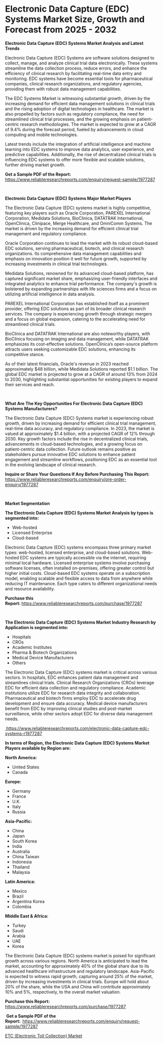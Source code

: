 <p><h1>Electronic Data Capture (EDC) Systems Market Size, Growth and Forecast from 2025 - 2032</h1></p><p><strong>Electronic Data Capture (EDC) Systems Market Analysis and Latest Trends</strong></p>
<p><p>Electronic Data Capture (EDC) Systems are software solutions designed to collect, manage, and analyze clinical trial data electronically. These systems streamline the data collection process, reduce errors, and enhance the efficiency of clinical research by facilitating real-time data entry and monitoring. EDC systems have become essential tools for pharmaceutical companies, clinical research organizations, and regulatory agencies, providing them with robust data management capabilities.</p><p>The EDC Systems Market is witnessing substantial growth, driven by the increasing demand for efficient data management solutions in clinical trials and the rising adoption of digital technologies in healthcare. The market is also propelled by factors such as regulatory compliance, the need for streamlined clinical trial processes, and the growing emphasis on patient-centric research methodologies. The market is expected to grow at a CAGR of 9.4% during the forecast period, fueled by advancements in cloud computing and mobile technologies.</p><p>Latest trends include the integration of artificial intelligence and machine learning into EDC systems to improve data analytics, user experience, and predictive capabilities. Additionally, the rise of decentralized clinical trials is influencing EDC systems to offer more flexible and scalable solutions, further driving market growth.</p></p>
<p><strong>Get a Sample PDF of the Report:&nbsp;</strong> <a href="https://www.reliableresearchreports.com/enquiry/request-sample/1977287?utm_campaign=2219&utm_medium=2&utm_source=Github&utm_content=ia&utm_term=11032025&utm_id=electronic-data-capture-edc-systems">https://www.reliableresearchreports.com/enquiry/request-sample/1977287</a></p>
<p>&nbsp;</p>
<p><strong>Electronic Data Capture (EDC) Systems Major Market Players</strong></p>
<p><p>The Electronic Data Capture (EDC) systems market is highly competitive, featuring key players such as Oracle Corporation, PAREXEL International Corporation, Medidata Solutions, BioClinica, DATATRAK International, OpenClinica, Clinipace, Merge Healthcare, and OmniComm Systems. The market is driven by the increasing demand for efficient clinical trial management and regulatory compliance.</p><p>Oracle Corporation continues to lead the market with its robust cloud-based EDC solutions, serving pharmaceutical, biotech, and clinical research organizations. Its comprehensive data management capabilities and emphasis on innovation position it well for future growth, supported by increasing investments in clinical trial technologies.</p><p>Medidata Solutions, renowned for its advanced cloud-based platform, has captured significant market share, emphasizing user-friendly interfaces and integrated analytics to enhance trial performance. The company's growth is bolstered by expanding partnerships with life sciences firms and a focus on utilizing artificial intelligence in data analysis.</p><p>PAREXEL International Corporation has established itself as a prominent provider, offering EDC solutions as part of its broader clinical research services. The company is experiencing growth through strategic mergers and a focus on global expansion, catering to the accelerating need for streamlined clinical trials.</p><p>BioClinica and DATATRAK International are also noteworthy players, with BioClinica focusing on imaging and data management, while DATATRAK emphasizes its cost-effective solutions. OpenClinica’s open-source platform attracts users seeking customizable EDC solutions, enhancing its competitive stance.</p><p>As of their latest financials, Oracle's revenue in 2023 reached approximately $48 billion, while Medidata Solutions reported $1.1 billion. The global EDC market is projected to grow at a CAGR of around 13% from 2024 to 2030, highlighting substantial opportunities for existing players to expand their services and reach.</p></p>
<p>&nbsp;</p>
<p><strong>What Are The Key Opportunities For Electronic Data Capture (EDC) Systems Manufacturers?</strong></p>
<p><p>The Electronic Data Capture (EDC) Systems market is experiencing robust growth, driven by increasing demand for efficient clinical trial management, real-time data accuracy, and regulatory compliance. In 2023, the market is valued at approximately $1.4 billion, with a projected CAGR of 12% through 2030. Key growth factors include the rise in decentralized clinical trials, advancements in cloud-based technologies, and a growing focus on patient-centric data collection. Future outlook remains positive as stakeholders pursue innovative EDC solutions to enhance patient engagement and streamline workflows, positioning EDC as an essential tool in the evolving landscape of clinical research.</p></p>
<p><strong>Inquire or Share Your Questions If Any Before Purchasing This Report:</strong> <a href="https://www.reliableresearchreports.com/enquiry/pre-order-enquiry/1977287?utm_campaign=2219&utm_medium=2&utm_source=Github&utm_content=ia&utm_term=11032025&utm_id=electronic-data-capture-edc-systems">https://www.reliableresearchreports.com/enquiry/pre-order-enquiry/1977287</a></p>
<p>&nbsp;</p>
<p><strong>Market Segmentation</strong></p>
<p><strong>The Electronic Data Capture (EDC) Systems Market Analysis by types is segmented into:</strong></p>
<p><ul><li>Web-hosted</li><li>Licensed Enterprise</li><li>Cloud-based</li></ul></p>
<p><p>Electronic Data Capture (EDC) systems encompass three primary market types: web-hosted, licensed enterprise, and cloud-based solutions. Web-hosted EDC systems are typically accessible via the internet, requiring minimal local hardware. Licensed enterprise systems involve purchasing software licenses, often installed on-premises, offering greater control but higher initial costs. Cloud-based EDC systems operate on a subscription model, enabling scalable and flexible access to data from anywhere while reducing IT maintenance. Each type caters to different organizational needs and resource availability.</p></p>
<p><strong>Purchase this Report:&nbsp;</strong><a href="https://www.reliableresearchreports.com/purchase/1977287?utm_campaign=2219&utm_medium=2&utm_source=Github&utm_content=ia&utm_term=11032025&utm_id=electronic-data-capture-edc-systems">https://www.reliableresearchreports.com/purchase/1977287</a></p>
<p>&nbsp;</p>
<p><strong>The Electronic Data Capture (EDC) Systems Market Industry Research by Application is segmented into:</strong></p>
<p><ul><li>Hospitals</li><li>CROs</li><li>Academic Institutes</li><li>Pharma & Biotech Organizations</li><li>Medical Device Manufacturers</li><li>Others</li></ul></p>
<p><p>The Electronic Data Capture (EDC) systems market is critical across various sectors. In hospitals, EDC enhances patient data management and streamlines clinical trials. Clinical Research Organizations (CROs) leverage EDC for efficient data collection and regulatory compliance. Academic institutions utilize EDC for research data integrity and collaboration. Pharmaceutical and biotech firms employ EDC to accelerate drug development and ensure data accuracy. Medical device manufacturers benefit from EDC by improving clinical studies and post-market surveillance, while other sectors adopt EDC for diverse data management needs.</p></p>
<p><a href="https://www.reliableresearchreports.com/electronic-data-capture-edc-systems-r1977287?utm_campaign=2219&utm_medium=2&utm_source=Github&utm_content=ia&utm_term=11032025&utm_id=electronic-data-capture-edc-systems">&nbsp;https://www.reliableresearchreports.com/electronic-data-capture-edc-systems-r1977287</a></p>
<p><strong>In terms of Region, the Electronic Data Capture (EDC) Systems Market Players available by Region are:</strong></p>
<p>
    <p> <strong> North America: </strong>
        <ul>
            <li>United States</li>
            <li>Canada</li>
        </ul>
        </p> 
    <p> <strong> Europe: </strong>
        <ul>
            <li>Germany</li>
            <li>France</li>
            <li>U.K.</li>
            <li>Italy</li>
            <li>Russia</li>
        </ul>
        </p> 
    <p> <strong> Asia-Pacific: </strong>
        <ul>
            <li>China</li>
            <li>Japan</li>
            <li>South Korea</li>
            <li>India</li>
            <li>Australia</li>
            <li>China Taiwan</li>
            <li>Indonesia</li>
            <li>Thailand</li>
            <li>Malaysia</li>
        </ul>
        </p> 
    <p> <strong> Latin America: </strong>
        <ul>
            <li>Mexico</li>
            <li>Brazil</li>
            <li>Argentina Korea</li>
            <li>Colombia</li>
        </ul>
        </p> 
    <p> <strong> Middle East & Africa: </strong>
        <ul>
            <li>Turkey</li>
            <li>Saudi</li>
            <li>Arabia</li>
            <li>UAE</li>
            <li>Korea</li>
        </ul>
    </p>
    </p>
<p><p>The Electronic Data Capture (EDC) systems market is poised for significant growth across various regions. North America is anticipated to lead the market, accounting for approximately 40% of the global share due to its advanced healthcare infrastructure and regulatory landscape. Asia-Pacific is expected to witness rapid growth, capturing around 25% of the market, driven by increasing investments in clinical trials. Europe will hold about 20% of the share, while the USA and China will contribute approximately 10% and 5%, respectively, to the overall market valuation.</p></p>
<p><strong>Purchase this Report: </strong><a href="https://www.reliableresearchreports.com/purchase/1977287?utm_campaign=2219&utm_medium=2&utm_source=Github&utm_content=ia&utm_term=11032025&utm_id=electronic-data-capture-edc-systems">https://www.reliableresearchreports.com/purchase/1977287</a></p>
<p>&nbsp;<strong>Get a Sample PDF of the Report:&nbsp;&nbsp;</strong><a href="https://www.reliableresearchreports.com/enquiry/request-sample/1977287?utm_campaign=2219&utm_medium=2&utm_source=Github&utm_content=ia&utm_term=11032025&utm_id=electronic-data-capture-edc-systems">https://www.reliableresearchreports.com/enquiry/request-sample/1977287</a></p>
<p><strong></strong></p>
<p><p><a href="https://github.com/aijazdeitzbq/Market-Research-Report-List-1/blob/main/etc-electronic-toll-collection-market.md?utm_campaign=2219&utm_medium=2&utm_source=Github&utm_content=ia&utm_term=11032025&utm_id=electronic-data-capture-edc-systems">ETC (Electronic Toll Collection) Market</a></p></p>